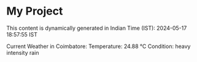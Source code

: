 # My Project

This content is dynamically generated in Indian Time (IST): 2024-05-17 18:57:55 IST


Current Weather in Coimbatore:
Temperature: 24.88 °C
Condition: heavy intensity rain
